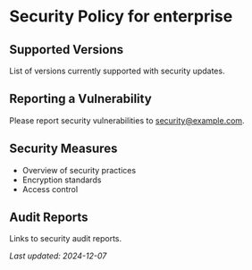 # Security Policy for enterprise

## Supported Versions
List of versions currently supported with security updates.

## Reporting a Vulnerability
Please report security vulnerabilities to security@example.com.

## Security Measures
- Overview of security practices
- Encryption standards
- Access control

## Audit Reports
Links to security audit reports.

*Last updated: 2024-12-07*
